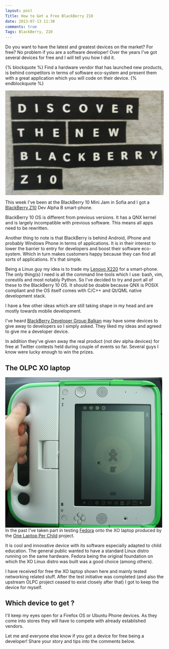 ```yaml
---
layout: post
Title: How to Get a Free BlackBerry Z10
date: 2013-07-13 11:30
comments: true
Tags: BlackBerry, Z10
---
```


Do you want to have the latest and greatest devices on the market? For free?
No problem if you are a software developer! Over the years I've got several
devices for free and I will tell you how I did it. 

{% blockquote %}
Find a hardware vendor that has
launched new products, is behind competitors in terms of software eco-system
and present them with a great application which you will code on their device.
{% endblockquote %}

<img src="/images/bbz10_tshirt.jpg" alt="BlackBerry Z10 T-Shirt" style="display:block;clear:both;" />

This week I've been at the BlackBerry 10 Mini Jam in Sofia and I got a
[BlackBerry Z10](http://amzn.to/12y4ewJ) Dev Alpha B smart-phone.

BlackBerry 10 OS is different from previous versions. It has a QNX kernel and is
largely incompatible with previous software. This means all apps need to be rewritten.

Another thing to note is that BlackBerry is behind Android, iPhone and probably Windows Phone
in terms of applications. It is in their interest to lower the barrier to entry for developers
and boost their software eco-system. Which in turn makes customers happy because they can
find all sorts of applications. It's that simple.


Being a Linux guy
my idea is to trade my [Lenovo X220](http://amzn.to/12y5hwp) for a smart-phone.
The only thing(s) I need is all the command line tools which I use: bash, vim, coreutils
and most notably Python. So I've decided to try and port all of these to the BlackBerry 10 OS.
It should be doable because QNX is POSIX compliant and the OS itself comes with C/C++ and
Qt/QML native development stack.

I have a few other ideas which are still taking shape in my head and are mostly towards
mobile development. 

I've heard [BlackBerry Developer Group Balkan](http://www.bbdevbalkan.com) may
have some devices to give away to developers so I simply asked. They liked my ideas and
agreed to give me a developer device.

In addition
they've given away the real product (not dev alpha devices) for free at Twitter contests
held during couple of events so far. Several guys I know were lucky enough to win the prizes.

The OLPC XO laptop
-------------------

<img src="/images/olpc_xo.jpg" alt="OLPC XO laptop" style="float:left;margin-right:10px" />

In the past I've taken part in testing [Fedora](http://fedoraproject.org) onto
the XO laptop produced by the [One Laptop Per Child](http://laptop.org) project.

It is cool and innovative device with its software especially adapted to
child education. The general public wanted to have a standard Linux distro
running on the same hardware. Fedora being the original foundation on which the XO
Linux distro was built was a good choice (among others). 

I have received for free the XO laptop shown here and mainly tested networking
related stuff. After the test initiative was completed (and also the upstream OLPC
project ceased to exist closely after that) I got to keep the device for myself.


Which device to get ?
---------------------

I'll keep my eyes open for a Firefox OS or Ubuntu Phone devices. As they come into stores
they will have to compete with already established vendors.

Let me and everyone else know if you got a device for free being a developer! Share your
story and tips into the comments below.


